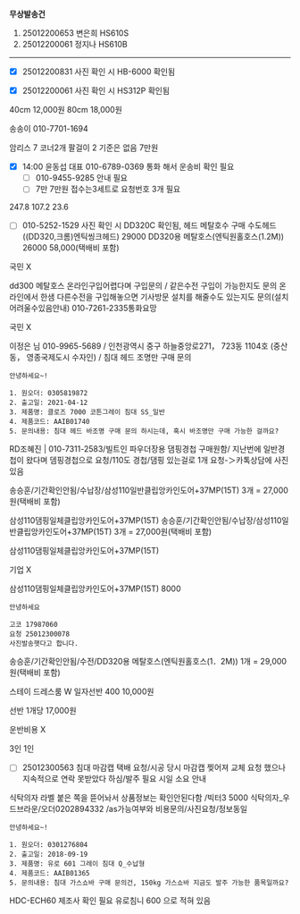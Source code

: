 **무상발송건**
1. 25012200653 변은희 HS610S
2. 25012200061 정지나 HS610B

---

- [x] 25012200831 사진 확인 시 HB-6000 확인됨
- [x] 25012200061 사진 확인 시 HS312P 확인됨


40cm 12,000원
80cm 18,000원

송송이
010-7701-1694

암리스 7 코너2개 팔걸이 2
기준은 없음
7만원

- [x] 14:00 윤동섭 대표 010-6789-0369 통화 해서 운송비 확인 필요
  - [ ] 010-9455-9285 안내 필요
  - [ ] 7만 7만원 접수는3세트로 요청번호 3개 필요

247.8
107.2
23.6

- [ ] 010-5252-1529 사진 확인 시 DD320C 확인됨, 헤드 메탈호수 구매
수도헤드((DD320,크롬)엔틱씽크헤드) 29000
DD320용 메탈호스(엔틱원홀호스(1.2M)) 26000
58,000(택배비 포함)

국민
X 

dd300 메탈호스 온라인구입어렵다며 구입문의 / 같은수전 구입이 가능한지도 문의  온라인에서 한샘 다른수전을 구입해놓으면 기사방문 설치를 해줄수도 있는지도 문의(설치어려울수있음안내)  010-7261-2335통화요망

국민
X

이정은 님  010-9965-5689  / 인천광역시 중구 하늘중앙로271， 723동 1104호 (중산동， 영종국제도시 수자인) / 침대 헤드 조명만 구매 문의


```
안녕하세요~!

1. 원오더: 0305819872
2. 출고일: 2021-04-12
3. 제품명: 클로즈 7000 코튼그레이 침대 SS_일반
4. 제품코드: AAIB01740
5. 문의내용: 침대 헤드 바조명 구매 문의 하시는데, 혹시 바조명만 구매 가능한 걸까요?
```


RD조혜진 |  010-7311-2583/빌트인 파우더장용 댐핑경첩 구매원함/ 지난번에 일반경첩이 왔다며 뎀핑경첩으로 요청/110도 경첩/댐핑 있는걸로 1개 요청-＞카톡상담에 사진있음


송승훈/기간확인안됨/수납장/삼성110일반클립앙카인도어+37MP(15T) 3개 = 27,000원(택배비 포함)

삼성110댐핑일체클립앙카인도어+37MP(15T)
송승훈/기간확인안됨/수납장/삼성110일반클립앙카인도어+37MP(15T) 3개 = 27,000원(택배비 포함)

삼성110댐핑일체클립앙카인도어+37MP(15T)

기업 X

삼성110댐핑일체클립앙카인도어+37MP(15T)
8000


```
안녕하세요

고코 17987060
요청 25012300078
사진발송햇다고 합니다.
```

송승훈/기간확인안됨/수전/DD320용 메탈호스(엔틱원홀호스(1．2M)) 1개 = 29,000원(택배비 포함)


스테이 드레스룸 W 일자선반 400 10,000원

선반 1개당 17,000원

운반비용 X


3인 1인

- [ ] 25012300563
침대 마감캡 택배 요청/시공 당시 마감캡 찢어져 교체 요청 했으나 지속적으로 연락 못받았다 하심/발주 필요 시일 소요 안내


식탁의자 라벨 붙은 쪽을 뜯어놔서 상품정보는 확인안된다함 /빅터3 5000 식탁의자_우드브라운/오더0202894332 /as가능여부와 비용문의/사진요청/정보동일

```
안녕하세요~!

1. 원오더: 0301276804
2. 출고일: 2018-09-19
3. 제품명: 유로 601 그레이 침대 Q_수납형
4. 제품코드: AAIB01365
5. 문의내용: 침대 가스쇼바 구매 문의건, 150kg 가스쇼바 지금도 발주 가능한 품목일까요?
```


HDC-ECH60 제조사 확인 필요 유로침니 600 으로 적혀 있음